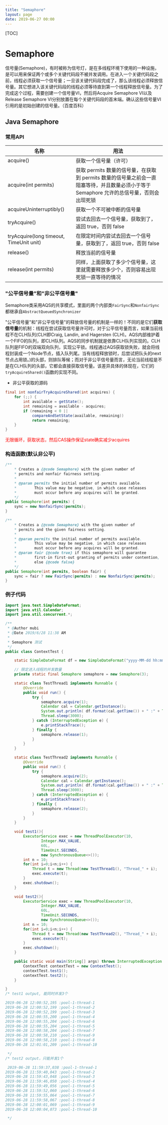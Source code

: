 ```yaml
---
title: "Semaphore"
layout: page
date: 2019-06-27 00:00
---
```


[TOC]

# Semaphore

信号量(Semaphore)，有时被称为信号灯，是在多线程环境下使用的一种设施，是可以用来保证两个或多个关键代码段不被并发调用。在进入一个关键代码段之前，线程必须获取一个信号量；一旦该关键代码段完成了，那么该线程必须释放信号量。其它想进入该关键代码段的线程必须等待直到第一个线程释放信号量。为了完成这个过程，需要创建一个信号量VI，然后将Acquire Semaphore VI以及Release Semaphore VI分别放置在每个关键代码段的首末端。确认这些信号量VI引用的是初始创建的信号量。（百度百科）

## Java Semaphore

### 常用API

名称 | 用法
-|-
acquire() | 获取一个信号量（许可）
acquire(int permits) | 获取 permits 数量的信号量，在获取到 permits 数量的信号量之前会一直阻塞等待，并且数量必须小于等于 Semaphore 允许的总信号量，否则会出现死锁
acquireUninterruptibly() | 获取一个不可被中断的信号量
tryAcquire() | 尝试去回去一个信号量，获取到了，返回 true，否则 false
tryAcquire(long timeout, TimeUnit unit) | 在限定时间内尝试去回去一个信号量，获取到了，返回 true，否则 false
release() | 释放当前的信号量
release(int permits) | 同样，上面获取了多少个信号量，这里就需要释放多少个，否则容易出现死锁一直等待的情况

### "公平信号量"和"非公平信号量"

Semaphore类采用AQS的共享模式，里面的两个内部类`FairSync`和`NonfairSync`都继承自`AbstractQueuedSynchronizer`

"公平信号量"和"非公平信号量"的释放信号量的机制是一样的！不同的是它们**获取信号量**的机制：线程在尝试获取信号量许可时，对于公平信号量而言，如果当前线程不在CLH队列(CLH即Craig, Landin, and Hagersten (CLH)。AQS内部维护着一个FIFO的队列，即CLH队列。AQS的同步机制就是依靠CLH队列实现的。CLH队列是FIFO的双端双向队列，实现公平锁。线程通过AQS获取锁失败，就会将线程封装成一个Node节点，插入队列尾。当有线程释放锁时，后尝试把队头的next节点占用锁。)的头部，则排队等候；而对于非公平信号量而言，无论当前线程是不是在CLH队列的头部，它都会直接获取信号量。该差异具体的体现在，它们的`tryAcquireShared()`函数的实现不同。

* 非公平获取的源码

```java
final int nonfairTryAcquireShared(int acquires) {
    for (;;) {
        int available = getState();
        int remaining = available - acquires;
        if (remaining < 0 ||
            compareAndSetState(available, remaining))
            return remaining;
    }
}
```

<font color='red'>无限循环，获取状态，然后CAS操作保证state确实减少acquires</font>

### 构造函数(默认非公平)

```java
/**
    * Creates a {@code Semaphore} with the given number of
    * permits and nonfair fairness setting.
    *
    * @param permits the initial number of permits available.
    *        This value may be negative, in which case releases
    *        must occur before any acquires will be granted.
    */
public Semaphore(int permits) {
    sync = new NonfairSync(permits);
}

/**
    * Creates a {@code Semaphore} with the given number of
    * permits and the given fairness setting.
    *
    * @param permits the initial number of permits available.
    *        This value may be negative, in which case releases
    *        must occur before any acquires will be granted.
    * @param fair {@code true} if this semaphore will guarantee
    *        first-in first-out granting of permits under contention,
    *        else {@code false}
    */
public Semaphore(int permits, boolean fair) {
    sync = fair ? new FairSync(permits) : new NonfairSync(permits);
}
```

### 例子代码

```java
import java.text.SimpleDateFormat;
import java.util.Calendar;
import java.util.concurrent.*;

/**
 * @Author mubi
 * @Date 2019/6/28 11:38 AM
 *
 * Semaphore 测试
 */
public class ContextTest {

    static SimpleDateFormat df = new SimpleDateFormat("yyyy-MM-dd hh:mm:ss,SSS");

    // 限定进入线程的并发数量
    private static final Semaphore semaphore = new Semaphore(3);

    static class TestThread1 implements Runnable {
        @Override
        public void run() {
            try {
                semaphore.acquire(1);
                Calendar cal = Calendar.getInstance();
                System.out.println( df.format(cal.getTime()) + " :" + Thread.currentThread().getName());
                Thread.sleep(3000);
            } catch (InterruptedException e) {
                e.printStackTrace();
            } finally {
                semaphore.release(1);
            }
        }
    }

    static class TestThread2 implements Runnable {
        @Override
        public void run() {
            try {
                semaphore.acquire(2);
                Calendar cal = Calendar.getInstance();
                System.out.println( df.format(cal.getTime()) + " :" + Thread.currentThread().getName());
                Thread.sleep(3000);
            } catch (InterruptedException e) {
                e.printStackTrace();
            } finally {
                semaphore.release(2);
            }
        }
    }

    void test1(){
        ExecutorService exec = new ThreadPoolExecutor(10,
                Integer.MAX_VALUE,
                60L,
                TimeUnit.SECONDS,
                new SynchronousQueue<>());
        int n = 10;
        for(int i=0;i<n;i++) {
            Thread t = new Thread(new TestThread1(), "Thread_" + i);
            exec.execute(t);
        }
        exec.shutdown();
    }

    void test2(){
        ExecutorService exec = new ThreadPoolExecutor(10,
                Integer.MAX_VALUE,
                60L,
                TimeUnit.SECONDS,
                new SynchronousQueue<>());
        int n = 10;
        for(int i=0;i<n;i++) {
            Thread t = new Thread(new TestThread2(), "Thread_" + i);
            exec.execute(t);
        }
        exec.shutdown();
    }

    public static void main(String[] args) throws InterruptedException {
        ContextTest contextTest = new ContextTest();
        contextTest.test1();
        contextTest.test2();
    }

}
/* test1 output, 能同时并发3个

2019-06-28 12:00:52,195 :pool-1-thread-1
2019-06-28 12:00:52,199 :pool-1-thread-2
2019-06-28 12:00:52,199 :pool-1-thread-3
2019-06-28 12:00:55,200 :pool-1-thread-4
2019-06-28 12:00:55,204 :pool-1-thread-6
2019-06-28 12:00:55,204 :pool-1-thread-5
2019-06-28 12:00:58,204 :pool-1-thread-7
2019-06-28 12:00:58,210 :pool-1-thread-9
2019-06-28 12:00:58,210 :pool-1-thread-8
2019-06-28 12:01:01,209 :pool-1-thread-10

 */
/* test2 output，只能并发1个

 2019-06-28 11:59:37,038 :pool-1-thread-1
2019-06-28 11:59:40,043 :pool-1-thread-2
2019-06-28 11:59:43,048 :pool-1-thread-3
2019-06-28 11:59:46,050 :pool-1-thread-4
2019-06-28 11:59:49,056 :pool-1-thread-5
2019-06-28 11:59:52,060 :pool-1-thread-6
2019-06-28 11:59:55,064 :pool-1-thread-7
2019-06-28 11:59:58,067 :pool-1-thread-8
2019-06-28 12:00:01,069 :pool-1-thread-9
2019-06-28 12:00:04,073 :pool-1-thread-10

 */
```
